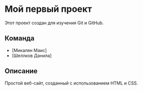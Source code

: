 # Мой первый проект

Этот проект создан для изучения Git и GitHub.

## Команда
- [Микалян Маис]
- [Шеллков Данила]

## Описание
Простой веб-сайт, созданный с использованием HTML и CSS.